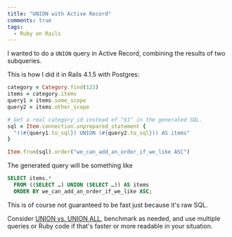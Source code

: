 ```yaml
---
title: "UNION with Active Record"
comments: true
tags:
  - Ruby on Rails
---
```


I wanted to do a `UNION` query in Active Record, combining the results of two subqueries.

This is how I did it in Rails 4.1.5 with Postgres:

``` ruby
category = Category.find(123)
items = category.items
query1 = items.some_scope
query2 = items.other_scope

# Get a real category_id instead of "$1" in the generated SQL.
sql = Item.connection.unprepared_statement {
  "((#{query1.to_sql}) UNION (#{query2.to_sql})) AS items"
}

Item.from(sql).order("we_can_add_an_order_if_we_like ASC")
```

The generated query will be something like

``` sql
SELECT items.*
  FROM ((SELECT …) UNION (SELECT …)) AS items
  ORDER BY we_can_add_an_order_if_we_like ASC;
```

This is of course not guaranteed to be fast just because it's raw SQL.

Consider [UNION vs. UNION ALL](http://www.cybertec.at/common-mistakes-union-vs-union-all/), benchmark as needed, and use multiple queries or Ruby code if that's faster or more readable in your situation.
